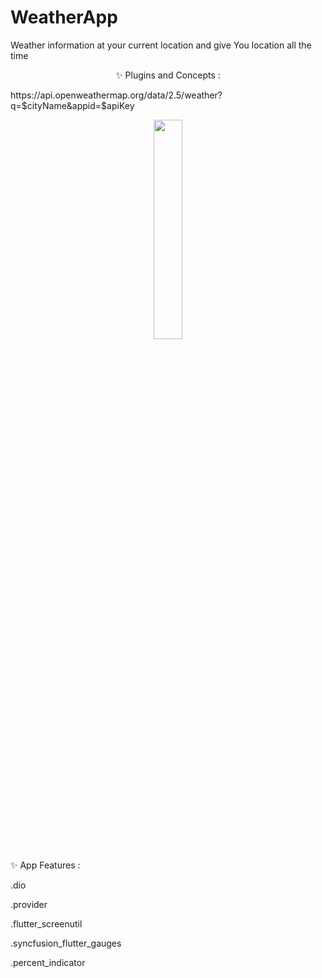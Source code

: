 # WeatherApp
<p> Weather information at your current location and give You location all the time </p>

<p align="center">
✨ Plugins and Concepts :
<p> https://api.openweathermap.org/data/2.5/weather?q=$cityName&appid=$apiKey</p>
  </p>
  <p align="center">
<img src="https://user-images.githubusercontent.com/26741217/165557356-84b7c2d5-a4e2-4414-aeb6-4b39917771be.jpeg" width="30%"></img>
</p>
<p align="center">
  
✨ App Features :
  
  .dio
  
  .provider
  
  .flutter_screenutil
  
  .syncfusion_flutter_gauges
  
  .percent_indicator
   
</p>
